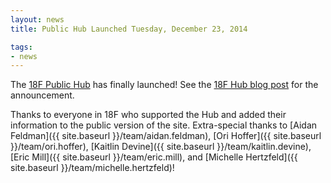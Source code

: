 ```yaml
---
layout: news
title: Public Hub Launched Tuesday, December 23, 2014

tags:
- news
---
```

The [18F Public Hub](https://18f.gsa.gov/hub/) has finally launched! See the [18F Hub blog post](https://18f.gsa.gov/2014/12/23/hub/) for the announcement.

Thanks to everyone in 18F who supported the Hub and added their information to the public version of the site. Extra-special thanks to [Aidan Feldman]({{ site.baseurl }}/team/aidan.feldman), [Ori Hoffer]({{ site.baseurl }}/team/ori.hoffer), [Kaitlin Devine]({{ site.baseurl }}/team/kaitlin.devine), [Eric Mill]({{ site.baseurl }}/team/eric.mill), and [Michelle Hertzfeld]({{ site.baseurl }}/team/michelle.hertzfeld)!
